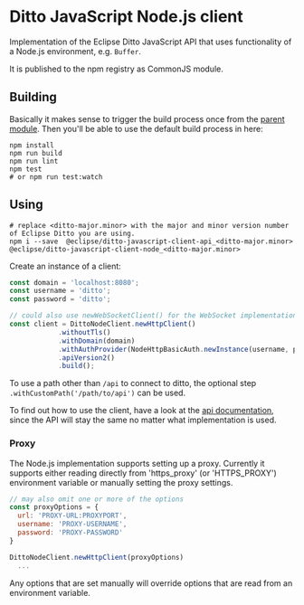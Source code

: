# Ditto JavaScript Node.js client

Implementation of the Eclipse Ditto JavaScript API that uses functionality of a Node.js environment, 
e.g. `Buffer`.

It is published to the npm registry as CommonJS module.

## Building
Basically it makes sense to trigger the build process once from
the [parent module](../../README.md). Then you'll be able to
use the default build process in here:

```shell
npm install
npm run build
npm run lint
npm test
# or npm run test:watch
```

## Using

```shell
# replace <ditto-major.minor> with the major and minor version number of Eclipse Ditto you are using.
npm i --save  @eclipse/ditto-javascript-client-api_<ditto-major.minor> @eclipse/ditto-javascript-client-node_<ditto-major.minor>
```

Create an instance of a client:

```javascript
const domain = 'localhost:8080';
const username = 'ditto';
const password = 'ditto';

// could also use newWebSocketClient() for the WebSocket implementation
const client = DittoNodeClient.newHttpClient()
            .withoutTls()
            .withDomain(domain)
            .withAuthProvider(NodeHttpBasicAuth.newInstance(username, password))
            .apiVersion2()
            .build();
```
To use a path other than `/api` to connect to ditto, the optional step `.withCustomPath('/path/to/api')` can be used.

To find out how to use the client, have a look at the [api documentation](../api/README.md#Using-the-client),
since the API will stay the same no matter what implementation is used.


### Proxy
The Node.js implementation supports setting up a proxy. 
Currently it supports either reading directly from 'https_proxy' (or 'HTTPS_PROXY') environment variable
or manually setting the proxy settings.

```javascript
// may also omit one or more of the options
const proxyOptions = {
  url: 'PROXY-URL:PROXYPORT',
  username: 'PROXY-USERNAME',
  password: 'PROXY-PASSWORD'
}

DittoNodeClient.newHttpClient(proxyOptions)
  ...
```
Any options that are set manually will override options that are read from an environment variable.
